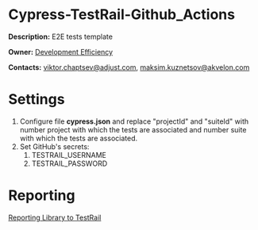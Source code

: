 # Cypress-TestRail-Github_Actions

**Description:** E2E tests template

**Owner:** [Development Efficiency](https://github.com/orgs/adjust/teams/development-efficiency)

**Contacts:** viktor.chaptsev@adjust.com, maksim.kuznetsov@akvelon.com

# Settings
1. Configure file **cypress.json** and replace "projectId" and "suiteId" with number project with which the tests are associated and number suite with which the tests are associated.
1. Set GitHub's secrets:
    1.  TESTRAIL_USERNAME
    1.  TESTRAIL_PASSWORD


# Reporting
[Reporting Library to TestRail](https://www.npmjs.com/package/cypress-testrail-reporter)
